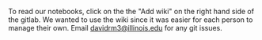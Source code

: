 To read our notebooks, click on the the "Add wiki" on the right hand side of the gitlab. We wanted to use the wiki since it was easier for each person to manage their own. Email davidrm3@illinois.edu for any git issues. 

